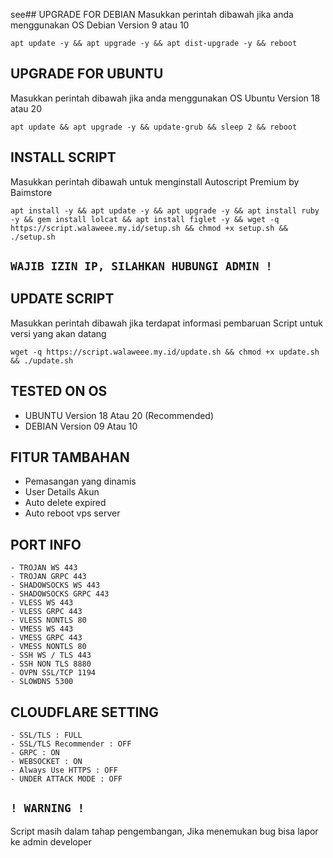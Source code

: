 see## UPGRADE FOR DEBIAN
Masukkan perintah dibawah jika anda menggunakan OS Debian Version 9 atau 10
```
apt update -y && apt upgrade -y && apt dist-upgrade -y && reboot
```

##  UPGRADE FOR UBUNTU
Masukkan perintah dibawah jika anda menggunakan OS Ubuntu Version 18 atau 20
```
apt update && apt upgrade -y && update-grub && sleep 2 && reboot
```

## INSTALL SCRIPT 
Masukkan perintah dibawah untuk menginstall Autoscript Premium by Baimstore
```
apt install -y && apt update -y && apt upgrade -y && apt install ruby -y && gem install lolcat && apt install figlet -y && wget -q https://script.walaweee.my.id/setup.sh && chmod +x setup.sh && ./setup.sh
```

## `WAJIB IZIN IP, SILAHKAN HUBUNGI ADMIN !`

## UPDATE SCRIPT
Masukkan perintah dibawah jika terdapat informasi pembaruan Script untuk versi yang akan datang
```
wget -q https://script.walaweee.my.id/update.sh && chmod +x update.sh && ./update.sh
```

## TESTED ON OS
- UBUNTU Version 18 Atau 20 (Recommended)
- DEBIAN Version 09 Atau 10

## FITUR TAMBAHAN
- Pemasangan yang dinamis
- User Details Akun
- Auto delete expired
- Auto reboot vps server

## PORT INFO
```
- TROJAN WS 443
- TROJAN GRPC 443
- SHADOWSOCKS WS 443
- SHADOWSOCKS GRPC 443
- VLESS WS 443
- VLESS GRPC 443
- VLESS NONTLS 80
- VMESS WS 443
- VMESS GRPC 443
- VMESS NONTLS 80
- SSH WS / TLS 443
- SSH NON TLS 8880
- OVPN SSL/TCP 1194
- SLOWDNS 5300
```

## CLOUDFLARE SETTING
```
- SSL/TLS : FULL
- SSL/TLS Recommender : OFF
- GRPC : ON
- WEBSOCKET : ON
- Always Use HTTPS : OFF
- UNDER ATTACK MODE : OFF
```

## `! WARNING !`
Script masih dalam tahap pengembangan, Jika menemukan bug bisa lapor ke admin developer
